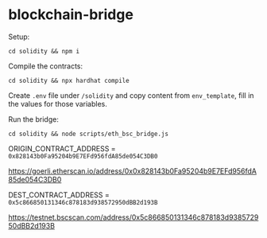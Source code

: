 # blockchain-bridge

Setup:
```
cd solidity && npm i
```

Compile the contracts:
```
cd solidity && npx hardhat compile
```

Create `.env` file under `/solidity` and copy content from `env_template`, fill in the values for those variables.

Run the bridge:
```
cd solidity && node scripts/eth_bsc_bridge.js
```

ORIGIN_CONTRACT_ADDRESS = `0x828143b0Fa95204b9E7EFd956fdA85de054C3DB0`

https://goerli.etherscan.io/address/0x0x828143b0Fa95204b9E7EFd956fdA85de054C3DB0

DEST_CONTRACT_ADDRESS = `0x5c866850131346c878183d938572950dBB2d193B`

https://testnet.bscscan.com/address/0x5c866850131346c878183d938572950dBB2d193B
